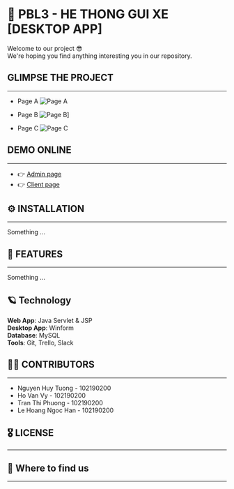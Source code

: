 # 🍕 PBL3 - HE THONG GUI XE [DESKTOP APP]

Welcome to our project 😎 \
We're hoping you find anything interesting you in our repository.

## GLIMPSE THE PROJECT

***
[1]: https://res.cloudinary.com/dgext7ewd/image/upload/v1617588331/unnamed_wpavzb.jpg
- Page A
![Page A][1]

- Page B
![Page B][1]]

- Page C
![Page C][1]

## DEMO ONLINE

***

- 👉 [Admin page](https://www.google.com/)
- 👉 [Client page](https://www.google.com/)

## ⚙️ INSTALLATION

***

Something ...

## 🎉 FEATURES

***

Something ...

## 🪐 Technology

**Web App**: Java Servlet & JSP \
**Desktop App**: Winform \
**Database**: MySQL \
**Tools**: Git, Trello, Slack

## 👨‍🔧 CONTRIBUTORS

***
* Nguyen Huy Tuong - 102190200
* Ho Van Vy - 102190200
* Tran Thi Phuong - 102190200
* Le Hoang Ngoc Han - 102190200

## 🎖 LICENSE

***

## 👀 Where to find us

***

